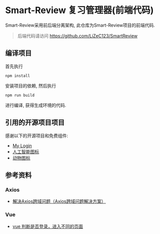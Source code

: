 Smart-Review 复习管理器(前端代码)
==============================

Smart-Review采用前后端分离架构, 此仓库为Smart-Review项目的前端代码.

> 后端代码请访问 https://github.com/LiZeC123/SmartReview


编译项目
--------------

首先执行

```
npm install
```

安装项目的依赖, 然后执行

```
npm run build
```

进行编译, 获得生成环境的代码.


引用的开源项目项目
-------------------

感谢以下的开源项目和免费组件:

- [My Login](https://github.com/nauvalazhar/bootstrap-4-login-page)
- [人工智能图标](https://www.iconfont.cn/collections/detail?spm=a313x.7781069.0.da5a778a4&cid=8217)
- [动物图标](https://www.iconfont.cn/collections/detail?spm=a313x.7781069.0.da5a778a4&cid=25660)


参考资料
--------------------

### Axios

- [解决Axios跨域问题（Axios跨域问题解决方案）](https://blog.csdn.net/moshowgame/article/details/107285660)

### Vue

- [vue 判断是否登录，进入不同的页面](https://blog.csdn.net/dwb123456123456/article/details/85317136)